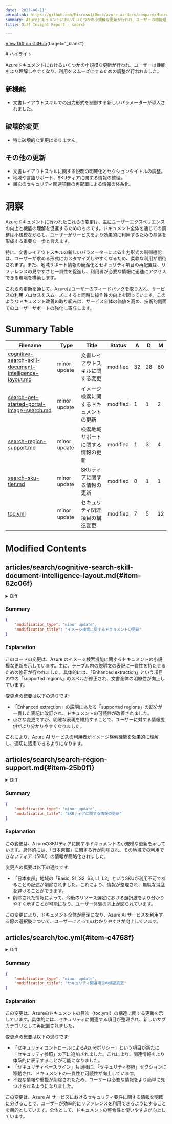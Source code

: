 ```yaml
---
date: '2025-06-11'
permalink: https://github.com/MicrosoftDocs/azure-ai-docs/compare/MicrosoftDocs:4e306c3...MicrosoftDocs:776cc95
summary: Azureドキュメントにおいていくつかの小規模な更新が行われ、ユーザーの機能理解向上と利用のスムーズさが図られました。新たに文書レイアウトスキルに出力形式を制御するパラメーターが追加され、ユーザーのカスタマイズ性が向上しました。破壊的な変更はなく、その他にも説明の明確化や地域・言語サポートの整理、セキュリティ項目の再配置などが行われました。これらの変更は、ユーザーエクスペリエンスを向上させる重要な手段であり、サービス利用時の情報アクセスも改善されています。
title: Diff Insight Report - search

---
```


[View Diff on GitHub](https://github.com/MicrosoftDocs/azure-ai-docs/compare/MicrosoftDocs:4e306c3...MicrosoftDocs:776cc95){target="_blank"}

<format>
# ハイライト

Azureドキュメントにおけるいくつかの小規模な更新が行われ、ユーザーは機能をより理解しやすくなり、利用をスムーズにするための調整が行われました。

## 新機能
- 文書レイアウトスキルでの出力形式を制御する新しいパラメーターが導入されました。

## 破壊的変更
- 特に破壊的な変更はありません。

## その他の更新
- 文書レイアウトスキルに関する説明の明確化とセクションタイトルの調整。
- 地域や言語サポート、SKUティアに関する情報の整理。
- 目次のセキュリティ関連項目の再配置による情報の体系化。

# 洞察

Azureドキュメントに行われたこれらの変更は、主にユーザーエクスペリエンスの向上と機能の理解を促進するためのものです。ドキュメント全体を通じての調整は小規模ながらも、ユーザーがサービスをより効果的に利用するための基盤を形成する重要な一歩と言えます。

特に、文書レイアウトスキルの新しいパラメーターによる出力形式の制御機能は、ユーザーが求める形式にカスタマイズしやすくなるため、柔軟な利用が期待されます。また、地域サポート情報の簡潔化とセキュリティ項目の再配置は、リファレンスの見やすさと一貫性を促進し、利用者が必要な情報に迅速にアクセスできる環境を構築します。

これらの更新を通して、Azureはユーザーのフィードバックを取り入れ、サービスの利用プロセスをスムーズにすると同時に操作性の向上を図っています。このようなドキュメント改善の取り組みは、サービス全体の価値を高め、技術的側面でのユーザーサポートの強化に寄与します。
</format>

# Summary Table
|  Filename  | Type |    Title    | Status | A  | D  | M  |
|------------|------|-------------|--------|----|----|----|
| [cognitive-search-skill-document-intelligence-layout.md](#item-62c06f) | minor update | 文書レイアウトスキルに関する変更 | modified | 32 | 28 | 60 | 
| [search-get-started-portal-image-search.md](#item-438b9b) | minor update | イメージ検索に関するドキュメントの更新 | modified | 1 | 1 | 2 | 
| [search-region-support.md](#item-25b0f1) | minor update | 検索地域サポートに関する情報の更新 | modified | 1 | 3 | 4 | 
| [search-sku-tier.md](#item-7686b8) | minor update | SKUティアに関する情報の更新 | modified | 0 | 1 | 1 | 
| [toc.yml](#item-c4768f) | minor update | セキュリティ関連項目の構造変更 | modified | 7 | 5 | 12 | 


# Modified Contents
## articles/search/cognitive-search-skill-document-intelligence-layout.md{#item-62c06f}

<details>
<summary>Diff</summary>
````diff
@@ -11,16 +11,16 @@ ms.custom:
   - references_regions
   - ignite-2024
 ms.topic: reference
-ms.date: 05/27/2025
+ms.date: 06/10/2025
 ---
 
 # Document Layout skill
 
 [!INCLUDE [Feature preview](./includes/previews/preview-generic.md)]
 
-The **Document Layout** skill analyzes a document to extract regions of interest and their inter-relationships to produce a syntactical representation of the document in Markdown or Text format. You can use it to extract text and images. Image extraction includes location metadata that preserves image position within the document. Image proximity to related content is better for Retrieval Augmented Generation (RAG) workloads and [multimodal search](multimodal-search-overview.md).
+The **Document Layout** skill analyzes a document to detect structure and characteristics, and produces a syntactical representation of the document in Markdown or Text format. You can use it to extract text and images, where image extraction includes location metadata that preserves image position within the document. Image proximity to related content adds value to Retrieval Augmented Generation (RAG) workloads and [multimodal search](multimodal-search-overview.md).
 
-This article is the reference documentation for the Document Layout skill. For usage information, see [Structure-aware chunking and vectorization](search-how-to-semantic-chunking.md). 
+This article is the reference documentation for the Document Layout skill. For usage information, see [How to chunk and vectorize by document layout](search-how-to-semantic-chunking.md). 
 
 It's common to use this skill on content such as PDFs that have structure and images. The following tutorials demonstrate several scenarios: 
 
@@ -34,15 +34,23 @@ It's common to use this skill on content such as PDFs that have structure and im
 > This skill is bound to a [billable Azure AI multi-service resource](cognitive-search-attach-cognitive-services.md) for transactions that exceed 20 documents per indexer per day. Execution of built-in skills is charged at the existing [Azure AI services Standard price](https://azure.microsoft.com/pricing/details/cognitive-services/).
 >
 
-## Supported  regions
+## Limitations
 
-The Document Layout skill calls the [Document Intelligence Public preview version 2024-07-31-preview](/rest/api/aiservices/operation-groups?view=rest-aiservices-v4.0%20(2024-07-31-preview)&preserve-view=true). 
+During the public preview, this skill has the following restrictions:
 
-Supported regions vary by modality:
++ The skill isn't suitable for large documents requiring more than 5 minutes of processing in the AI Document Intelligence layout model. The skill times out, but charges still apply to the AI Services multi-services resource if it attaches to the skillset for billing purposes. Ensure documents are optimized to stay within processing limits to avoid unnecessary costs.
+
+## Supported regions
+
+The Document Layout skill calls the [Document Intelligence Public preview version 2024-07-31-preview](/rest/api/aiservices/operation-groups?view=rest-aiservices-v4.0%20(2024-07-31-preview)&preserve-view=true). 
 
-+ When you're using AI services keys [to attach your multi-service resource to your skillset](cognitive-search-attach-cognitive-services.md#bill-through-a-resource-key) via the REST API, both your Azure AI Search service and AI multi-service resource must be in the same region. This is only possible in the Azure regions of **East US**, **West Europe**, **North Central US**, **West US 2**. But if you're using a managed identity for [billing through a keyless connection](cognitive-search-attach-cognitive-services.md#bill-through-a-keyless-connection), your Azure AI Search service must be in one of the following regions: **East US**, **West Europe**, **North Central US**, **West US 2**. On the other hand, you can use AI Document Intelligence through an Azure AI multi-service resource in any region where this service is available. See [Product availability by region](https://azure.microsoft.com/explore/global-infrastructure/products-by-region/table).
+Supported regions vary by modality and how the skill connects to the Document Intelligence layout model.
 
-+ In the [Import and vectorize data wizard](search-import-data-portal.md) in the Azure portal, you can enable document layout detection in the data source connection step. Document layout detection in the portal is available in the following Azure regions: **East US**, **West Europe**, **North Central US**. Create an Azure AI multi-service resource in one of these three regions to get the portal experience.
+| Approach | Regions | Requirement |
+|----------|---------|-------------|
+| [Import and vectorize data wizard](search-import-data-portal.md) | **East US**, **West Europe**, **North Central US** | Create an Azure AI multi-service resource in one of these regions to get the portal experience. |
+| Programmatic, using a [keyless connection (preview)](cognitive-search-attach-cognitive-services.md#bill-through-a-keyless-connection) for billing | Varies by resource | Create Azure AI Search in one of these regions:  **East US**, **West Europe**, **North Central US**, **West US 2**. <br>Access Document Intelligence through an Azure AI multi-service resource in any region listed in the [Product availability by region](https://azure.microsoft.com/explore/global-infrastructure/products-by-region/table) table.|
+| Programmatic, using a [multi-service resource API key](cognitive-search-attach-cognitive-services.md#bill-through-a-keyless-connection) for billing | **East US**, **West Europe**, **North Central US**, **West US 2** | Create your Azure AI Search service and AI multi-service resource in the same region. |
 
 ## Supported file formats
 
@@ -59,9 +67,13 @@ This skill recognizes the following file formats.
 + .PPTX
 + .HTML
 
+## Supported languages
+
+Refer to [Azure AI Document Intelligence layout model supported languages](/azure/ai-services/document-intelligence/language-support/ocr?view=doc-intel-3.1.0&tabs=read-print%2Clayout-print%2Cgeneral#layout&preserve-view=true) for printed text.
+
 ## Supported parameters
 
-Several parameters are version-specific. The skills parameter table notes the API version in which a parameter was introduced so that you know whether a version upgrade is required. To use version-specific features such as image and location metadata extraction in [2025-05-01-preview REST API](/rest/api/searchservice/skillsets/create?view=rest-searchservice-2025-05-01-preview&preserve-view=true), you can use the Azure portal, or target a REST API version, or check an Azure SDK change log to see if it supports the feature.
+Several parameters are version-specific. The skills parameter table notes the API version in which a parameter was introduced so that you know how to configure the skill. To use version-specific features such as image and location metadata extraction in [2025-05-01-preview REST API](/rest/api/searchservice/skillsets/create?view=rest-searchservice-2025-05-01-preview&preserve-view=true), you can use the Azure portal, or target 2025-05-01-preview, or check an Azure SDK change log to see if it supports the new parameters.
 
 The Azure portal supports most preview features and can be used to create or update a skillset. For updates to the Document Layout skill, edit the skillset JSON definition to add new preview parameters.
 
@@ -75,17 +87,6 @@ Microsoft.Skills.Util.DocumentIntelligenceLayoutSkill
 + Even if the file size for analyzing documents is 500 MB for [Azure AI Document Intelligence paid (S0) tier](https://azure.microsoft.com/pricing/details/cognitive-services/) and 4 MB for [Azure AI Document Intelligence free (F0) tier](https://azure.microsoft.com/pricing/details/cognitive-services/), indexing is subject to the [indexer limits](search-limits-quotas-capacity.md#indexer-limits) of your search service tier.
 + Image dimensions must be between 50 pixels x 50 pixels or 10,000 pixels x 10,000 pixels.
 + If your PDFs are password-locked, remove the lock before running the indexer.
-
-## Supported languages
-
-Refer to [Azure AI Document Intelligence layout model supported languages](/azure/ai-services/document-intelligence/language-support/ocr?view=doc-intel-3.1.0&tabs=read-print%2Clayout-print%2Cgeneral#layout&preserve-view=true) for printed text.
-
-## Limitations
-
-During the public preview, this skill has the following restrictions:
-
-+ The skill isn't suitable for large documents requiring more than 5 minutes of processing in the AI Document Intelligence layout model. The skill times out, but charges still apply to the AI Services multi-services resource if it attaches to the skillset for billing purposes. Ensure documents are optimized to stay within processing limits to avoid unnecessary costs.
-
   
 ## Skill parameters
 
@@ -97,13 +98,13 @@ Parameters are case-sensitive.
 | `markdownHeaderDepth` | [2024-11-01-preview](/rest/api/searchservice/skillsets/create-or-update?view=rest-searchservice-2024-11-01-preview&preserve-view=true) |`h1`, `h2`, `h3`, `h4`, `h5`, `h6(default)` | Only applies if `outputFormat` is set to `markdown`. This parameter describes the deepest nesting level that should be considered. For instance, if the markdownHeaderDepth is `h3`, any sections that are deeper such as `h4`, are rolled into `h3`. |
 | `outputFormat`    | [2025-05-01-preview](/rest/api/searchservice/skillsets/create-or-update?view=rest-searchservice-2025-05-01-preview&preserve-view=true) |`markdown(default)`, `text` | **New**. Controls the format of the output generated by the skill. |
 | `extractionOptions`    | [2025-05-01-preview](/rest/api/searchservice/skillsets/create-or-update?view=rest-searchservice-2025-05-01-preview&preserve-view=true) |`["images"]`, `["images", "locationMetadata"]`, `["locationMetadata"]` | **New**. Identify any extra content extracted from the document. Define an array of enums that correspond to the content to be included in the output. For instance, if the `extractionOptions` is `["images", "locationMetadata"]`, the output includes images and location metadata which provides page location information related to where the content was extracted, such as a page number or section. This parameter applies to both output formats.  |
-| `chunkingProperties`    | [2025-05-01-preview](/rest/api/searchservice/skillsets/create-or-update?view=rest-searchservice-2025-05-01-preview&preserve-view=true) | See below | **New**. Only applies if `outputFormat` is set to `text`. Options that encapsulate how to chunk text content while recomputing other metadata. |
+| `chunkingProperties`    | [2025-05-01-preview](/rest/api/searchservice/skillsets/create-or-update?view=rest-searchservice-2025-05-01-preview&preserve-view=true) | See below. | **New**. Only applies if `outputFormat` is set to `text`. Options that encapsulate how to chunk text content while recomputing other metadata. |
 
 | ChunkingProperties Parameter     | Version | Allowed Values | Description |
 |--------------------|-------------|-------------|-------------|
-| `unit`    | [2025-05-01-preview](/rest/api/searchservice/skillsets/create-or-update?view=rest-searchservice-2025-05-01-preview&preserve-view=true) |`Characters`. currently the only allowed value. Chunk length is measured in characters, as opposed to words or tokens | Controls the cardinality of the chunk unit. |
-| `maximumLength`    | [2025-05-01-preview](/rest/api/searchservice/skillsets/create-or-update?view=rest-searchservice-2025-05-01-preview&preserve-view=true) | Any integer between 300-50000 | The maximum chunk length in characters as measured by String.Length. |
-| `overlapLength`    | [2025-05-01-preview](/rest/api/searchservice/skillsets/create-or-update?view=rest-searchservice-2025-05-01-preview&preserve-view=true) | Integer. The value needs to be less than the half of the `maximumLength` | The length of overlap provided between two text chunks. |
+| `unit`    | [2025-05-01-preview](/rest/api/searchservice/skillsets/create-or-update?view=rest-searchservice-2025-05-01-preview&preserve-view=true) | `Characters`. currently the only allowed value. Chunk length is measured in characters, as opposed to words or tokens | **New**. Controls the cardinality of the chunk unit. |
+| `maximumLength`    | [2025-05-01-preview](/rest/api/searchservice/skillsets/create-or-update?view=rest-searchservice-2025-05-01-preview&preserve-view=true) | Any integer between 300-50000 | **New**. The maximum chunk length in characters as measured by String.Length. |
+| `overlapLength`    | [2025-05-01-preview](/rest/api/searchservice/skillsets/create-or-update?view=rest-searchservice-2025-05-01-preview&preserve-view=true) | Integer. The value needs to be less than the half of the `maximumLength` | **New**. The length of overlap provided between two text chunks. |
 
 ## Skill inputs
 
@@ -144,7 +145,8 @@ The file reference object can be generated in one of following ways:
 | `text_sections`    | Only applies if `outputFormat` is set to `text`. A collection of text chunk objects, which represent the text within the bounds of a page (factoring in any more chunking configured), *inclusive* of any section headers themselves. The text chunk object includes `locationMetadata` if applicable.|
 | `normalized_images`    | Only applies if `outputFormat` is set to `text` and `extractionOptions` includes `images`. A collection of images that were extracted from the document, including `locationMetadata` if applicable.|
 
-## Sample definition for markdown output mode
+### Sample definition for markdown output mode
+
 ```json
 {
   "skills": [
@@ -171,7 +173,7 @@ The file reference object can be generated in one of following ways:
 }
 ```
 
-## Sample output for markdown output mode
+### Sample output for markdown output mode
 
 ```json
 {
@@ -204,7 +206,7 @@ The value of the `markdownHeaderDepth` controls the number of keys in the "secti
 
 This example demonstrates how to use the new parameters introduced in the **2025-05-01-preview** to output text content in fixed-sized chunks and extract images along with location metadata from the document.
 
-## Sample definition for text output mode and image and metadata extraction
+### Sample definition for text output mode and image and metadata extraction
 
 ```json
 {
@@ -242,7 +244,7 @@ This example demonstrates how to use the new parameters introduced in the **2025
 }
 ```
 
-## Sample output for text output mode and image and metadata extraction
+### Sample output for text output mode and image and metadata extraction
 
 ```json
 {
@@ -292,7 +294,9 @@ This example demonstrates how to use the new parameters introduced in the **2025
     ] 
 }
 ```
+
 The skill uses [Azure AI Document Intelligence](/azure/ai-services/document-intelligence/overview) to compute locationMetadata. Refer to [Document Intelligence layout model](/azure/ai-services/document-intelligence/concept-layout) for details on how pages and bounding polygon coordinates are defined.
+
 The `imagePath` represents the relative path of a stored image. If the knowledge store file projection is configured in the skillset, this path matches the relative path of the image stored in the knowledge store.
 
 ## See also
````
</details>

### Summary

```json
{
    "modification_type": "minor update",
    "modification_title": "文書レイアウトスキルに関する変更"
}
```

### Explanation
この変更は、Azure の**文書レイアウトスキル**に関するドキュメントの更新を含んでいます。主に、スキルの機能説明が明確化され、いくつかのセクションのタイトルが調整されました。具体的には、スキルが文書の構造や特徴を検出することが強調され、出力形式の新しいオプションが追加されました。

変更点の概要は以下の通りです:
- ドキュメントの日付が**2025年6月10日**に更新されました。
- **文書のレイアウトスキル**に関する説明が、文書の分析方法を詳述した内容に修正されました。
- 限定事項セクションが追加され、大きな文書を処理する際の時間制限が明確にされました。
- サポートされる地域や言語の情報が整理され、特にオプションやリソースの地域依存性について詳述されました。
- 出力形式を制御する新しいパラメーターが導入され、イメージとメタデータの抽出オプションも追加されました。

これらの変更により、ユーザーは文書レイアウトスキルの機能をより正確に理解し、効果的に利用することができるようになります。

## articles/search/search-get-started-portal-image-search.md{#item-438b9b}

<details>
<summary>Diff</summary>
````diff
@@ -40,7 +40,7 @@ For content extraction, you can choose either default extraction via Azure AI Se
 | Method | Description |
 |--|--|
 | Default extraction | Extracts location metadata from PDF images only. Doesn't require another Azure AI resource. |
-| Enhanced extraction | Extracts location metadata from text and images for multiple document types. Requires an [Azure AI services multi-service resource](/azure/ai-services/multi-service-resource#azure-ai-multi-services-resource-for-azure-ai-search-skills) <sup>1</sup> in a [supported region](cognitive-search-skill-document-intelligence-layout.md#supported--regions). |
+| Enhanced extraction | Extracts location metadata from text and images for multiple document types. Requires an [Azure AI services multi-service resource](/azure/ai-services/multi-service-resource#azure-ai-multi-services-resource-for-azure-ai-search-skills) <sup>1</sup> in a [supported region](cognitive-search-skill-document-intelligence-layout.md#supported-regions). |
 
 <sup>1</sup> For billing purposes, you must [attach your multi-service resource](cognitive-search-attach-cognitive-services.md) to the skillset in your Azure AI Search service. Unless you use a [keyless connection](cognitive-search-attach-cognitive-services.md#bill-through-a-keyless-connection) to create the skillset, both resources must be in the same region.
 
````
</details>

### Summary

```json
{
    "modification_type": "minor update",
    "modification_title": "イメージ検索に関するドキュメントの更新"
}
```

### Explanation
このコードの変更は、Azure のイメージ検索機能に関するドキュメントの小規模な更新を示しています。主に、テーブル内の説明文の表記に一貫性を持たせるための修正が行われました。具体的には、「Enhanced extraction」という項目の中の「supported regions」のスペルが修正され、文書全体の明瞭性が向上しています。

変更点の概要は以下の通りです:
- 「Enhanced extraction」の説明にあたる「supported regions」の部分が一貫した表記に改訂され、ドキュメントの可読性が改善されました。
- 小さな変更ですが、明確な表現を維持することで、ユーザーに対する情報提供がより分かりやすくなりました。

これにより、Azure AI サービスの利用者がイメージ検索機能を効果的に理解し、適切に活用できるようになります。

## articles/search/search-region-support.md{#item-25b0f1}

<details>
<summary>Diff</summary>
````diff
@@ -102,14 +102,12 @@ You can create an Azure AI Search service in any of the following Azure public r
 | Central India | ✅ | ✅ | ✅ | ✅ | ✅ |
 | Jio India West​​ | ✅ |  | ✅ | ✅ | ✅ |
 | South India |  | ✅ |  |  |  |
-| Japan East <sup>1</sup> | ✅ | ✅ | ✅ | ✅ | ✅ |
+| Japan East | ✅ | ✅ | ✅ | ✅ | ✅ |
 | Japan West​ | ✅ |  | ✅ | ✅ |  |
 | Korea Central | ✅ | ✅ | ✅ | ✅ | ✅ |
 | Korea South​​ |  |  | ✅ | ✅ |  |
 | Indonesia Central |  | ✅ |  |  |  |
 
-<sup>1</sup> This region has capacity constraints on all tiers.
-
 ## Azure Government regions
 
 | Region | AI enrichment | Availability zones | Agentic retrieval | Semantic ranker | Query rewrite |
````
</details>

### Summary

```json
{
    "modification_type": "minor update",
    "modification_title": "検索地域サポートに関する情報の更新"
}
```

### Explanation
この変更は、Azureの検索地域サポートに関するドキュメントの更新を示しています。主に、「日本東部」地域の表現が一部修正され、注記が削除されました。これにより、ドキュメントの簡潔さと明確さが向上しています。

具体的な変更点は以下の通りです:
- 「日本東部」の表記から「<sup>1</sup>」の注記が削除され、表がシンプルになりました。
- 日本東部地域の情報がよりスムーズに提供されるようになり、過去のキャパシティ制約に関する言及がなくなったため、ユーザーが利用可能性について不安を感じにくくなりました。
- これにより、ユーザーが地域のサポート状況を確認しやすくなり、Azure AI サービスの利用においてより明確な情報を得られるようになります。

このように、変更はドキュメントの可読性と情報の明瞭さを向上させ、ユーザー体験を改善することを目的としています。

## articles/search/search-sku-tier.md{#item-7686b8}

<details>
<summary>Diff</summary>
````diff
@@ -61,7 +61,6 @@ Currently, several regions are capacity-constrained for specific tiers and can't
 | Region | Disabled tier (SKU) due to over-capacity | Suggested alternative |
 |--------|------------------------------------------|-----------------------|
 | West US 2 | Basic, S1, S2, S3, L1, L2 | West US, West US 3|
-| Japan East |  Basic, S1, S2, S3, L1, L2| Japan West|
 
 ## Feature availability by tier
 
````
</details>

### Summary

```json
{
    "modification_type": "minor update",
    "modification_title": "SKUティアに関する情報の更新"
}
```

### Explanation
この変更は、AzureのSKUティアに関するドキュメントの小規模な更新を示しています。具体的には、「日本東部」に関する行が削除され、その地域での利用できないティア（SKU）の情報が簡略化されました。

変更点の概要は以下の通りです:
- 「日本東部」地域の「Basic, S1, S2, S3, L1, L2」というSKUが利用不可であることの記述が削除されました。これにより、情報が整理され、無駄な混乱を避けることができます。
- 削除された情報によって、今後のリソース選定における選択肢をより分かりやすく示すことが可能になり、ユーザー体験の向上が図られています。

この変更により、ドキュメント全体が簡潔になり、Azure AI サービスを利用する際の選択肢について、ユーザーにとってのわかりやすさが向上しています。

## articles/search/toc.yml{#item-c4768f}

<details>
<summary>Diff</summary>
````diff
@@ -204,11 +204,6 @@ items:
       href: search-security-overview.md
     - name: Secure access to external data
       href: search-indexer-securing-resources.md
-    - name: Security controls by Azure Policy
-      displayName: regulatory, compliance, standards, domains
-      href: ./security-controls-policy.md
-    - name: Security baseline
-      href: /security/benchmark/azure/baselines/cognitive-search-security-baseline?toc=/azure/search/TOC.json
 - name: How-to guides
   items:
   - name: Service management
@@ -707,6 +702,13 @@ items:
       href: ./policy-reference.md
     - name: Monitoring data reference
       href: monitor-azure-cognitive-search-data-reference.md
+  - name: Security reference
+    items:
+    - name: Security controls by Azure Policy
+      displayName: regulatory, compliance, standards, domains
+      href: ./security-controls-policy.md
+    - name: Security baseline
+      href: /security/benchmark/azure/baselines/cognitive-search-security-baseline?toc=/azure/search/TOC.json
   - name: Skills reference
     items:
     - name: Overview
````
</details>

### Summary

```json
{
    "modification_type": "minor update",
    "modification_title": "セキュリティ関連項目の構造変更"
}
```

### Explanation
この変更は、Azureのドキュメントの目次（toc.yml）の構造に関する更新を示しています。具体的には、セキュリティに関連する項目が整理され、新しいサブカテゴリとして再配置されました。

変更点の概要は以下の通りです:
- 「セキュリティコントロールによるAzureポリシー」という項目が新たに「セキュリティ参照」の下に追加されました。これにより、関連情報をより体系的に表示することが可能になりました。
- 「セキュリティベースライン」も同様に、「セキュリティ参照」セクションに移動され、ドキュメントの一貫性と可読性が向上しています。
- 不要な情報や重複が削除されたため、ユーザーは必要な情報をより簡単に見つけられるようになりました。

この変更は、Azure AI サービスにおけるセキュリティ要件に関する情報を明確に分けることで、ユーザーが効率的にリファレンスを利用できるようにすることを目的としています。全体として、ドキュメントの整合性と使いやすさが向上しています。


